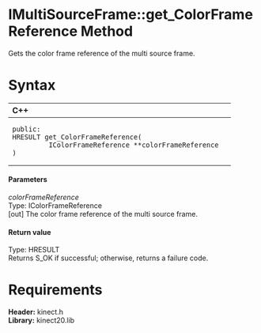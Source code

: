 IMultiSourceFrame::get\_ColorFrameReference Method  
==================================================  

Gets the color frame reference of the multi source frame. <span id="syntaxSection"></span>

Syntax  
======  

<table>
<colgroup>
<col width="100%" />
</colgroup>
<thead>
<tr class="header">
<th align="left">C++</th>
</tr>
</thead>
<tbody>
<tr class="odd">
<td align="left"><pre><code>public:  
HRESULT get_ColorFrameReference(  
         IColorFrameReference **colorFrameReference  
)</code></pre></td>
</tr>
</tbody>
</table>

<span id="ID4EG"></span>
#### Parameters  

*colorFrameReference*    
Type: IColorFrameReference  
[out] The color frame reference of the multi source frame.  

<span id="ID4EP"></span>
#### Return value  

Type: HRESULT  
Returns S\_OK if successful; otherwise, returns a failure code.  

<span id="requirements"></span>

Requirements  
============  

**Header:** kinect.h  
**Library:** kinect20.lib  



<!--Please do not edit the data in the comment block below.-->
<!--
TOCTitle : get_ColorFrameReference Method
RLTitle : IMultiSourceFrame::get_ColorFrameReference Method
KeywordK : get_ColorFrameReference method
KeywordK : IMultiSourceFrame::get_ColorFrameReference method
KeywordF : IMultiSourceFrame::get_ColorFrameReference
KeywordF : get_ColorFrameReference
KeywordF : Microsoft.Kinect.kinect.IMultiSourceFrame.get_ColorFrameReference(IColorFrameReference@)
KeywordA : M:Microsoft.Kinect.kinect.IMultiSourceFrame.get_ColorFrameReference(IColorFrameReference@)
AssetID : M:Microsoft.Kinect.kinect.IMultiSourceFrame.get_ColorFrameReference(IColorFrameReference@)
Locale : en-us
CommunityContent : 1
APIType : Managed
APILocation : 
APIName : Microsoft.Kinect.kinect.IMultiSourceFrame::get_ColorFrameReference
TargetOS : Windows
TopicType : kbSyntax
DevLang : C++
DocSet : K4Wv2
ProjType : K4Wv2Proj
Technology : Kinect for Windows
Product : Kinect for Windows SDK v2
productversion : 20
-->
